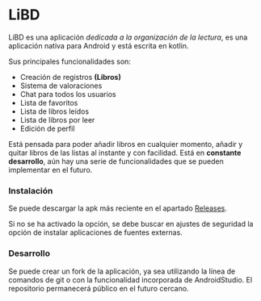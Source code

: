 # LiBD

LiBD es una aplicación *dedicada a la organización de la lectura*, es una aplicación nativa para Android y está escrita en kotlin.

Sus principales funcionalidades son:

* Creación de registros **(Libros)**
* Sistema de valoraciones
* Chat para todos los usuarios
* Lista de favoritos
* Lista de libros leídos
* Lista de libros por leer
* Edición de perfil

Está pensada para poder añadir libros en cualquier momento, añadir y quitar libros de las listas al instante y con facilidad.
Está en __constante desarrollo__, aún hay una serie de funcionalidades que se pueden implementar en el futuro.


### Instalación ### 

Se puede descargar la apk más reciente en el apartado [Releases](https://github.com/RaulHC13/LiBD/releases/tag/LiBD).

Si no se ha activado la opción, se debe buscar en ajustes de seguridad la opción de instalar aplicaciones de fuentes externas.


### Desarrollo

Se puede crear un fork de la aplicación, ya sea utilizando la línea de comandos de git o con la funcionalidad incorporada de AndroidStudio. El repositorio permanecerá público en el futuro cercano.
